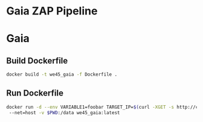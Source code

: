 # Gaia ZAP Pipeline

# Gaia

## Build Dockerfile

```bash
docker build -t we45_gaia -f Dockerfile .
```

## Run Dockerfile
```bash
docker run -d --env VARIABLE1=foobar TARGET_IP=$(curl -XGET -s http://checkip.amazonaws.com/)
 --net=host -v $PWD:/data we45_gaia:latest
```
